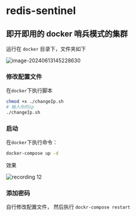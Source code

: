 # redis-sentinel
## 即开即用的 docker 哨兵模式的集群

运行在 `docker` 目录下，文件夹如下

![image-20240613145228630](https://cn-sy1.rains3.com/picgo/2024/06/image-20240613145228630.png)



### 修改配置文件

在`docker`下执行脚本

```bash
chmod +x ./changeIp.sh
# 输入你的ip
./changeIp.sh
```



### 启动

在`docker`下执行命令：

```bash
docker-compose up -d
```



效果

![recording 12](https://cn-sy1.rains3.com/picgo/2024/06/recording%2012.gif)



### 添加密码

自行修改配置文件， 然后执行 `dockr-compose restart`
